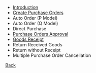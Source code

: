 * [Introduction](https://github.com/hmislk/hmis/wiki/Pharmacy-Ordering-Introduction)
* [Create Purchase Orders](https://github.com/hmislk/hmis/wiki/Create-Purchase-Orders)
* Auto Order (P Model)
* Auto Order (Q Model)
* Direct Purchase
* [Purchase Orders Approval](https://github.com/hmislk/hmis/wiki/Purchase-Orders-Approval)
* [Goods Receipt](https://github.com/hmislk/hmis/wiki/Goods-Receipt)
* Return Received Goods
* Return without Receipt
* Multiple Purchase Order Cancellation

[Back](https://github.com/hmislk/hmis/wiki/Pharmacy)